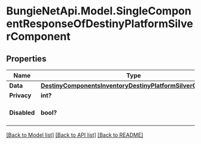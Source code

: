 # BungieNetApi.Model.SingleComponentResponseOfDestinyPlatformSilverComponent
## Properties

Name | Type | Description | Notes
------------ | ------------- | ------------- | -------------
**Data** | [**DestinyComponentsInventoryDestinyPlatformSilverComponent**](DestinyComponentsInventoryDestinyPlatformSilverComponent.md) |  | [optional] 
**Privacy** | **int?** |  | [optional] 
**Disabled** | **bool?** | If true, this component is disabled. | [optional] 

[[Back to Model list]](../README.md#documentation-for-models) [[Back to API list]](../README.md#documentation-for-api-endpoints) [[Back to README]](../README.md)

